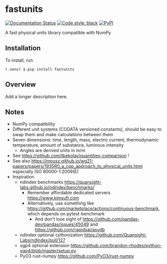 # fastunits

[![Documentation Status](https://readthedocs.org/projects/fastunits/badge/?version=latest)](https://fastunits.readthedocs.io/en/latest/?badge=latest)
[![Code style: black](https://img.shields.io/badge/code%20style-black-000000.svg)](https://github.com/psf/black)
[![PyPI](https://img.shields.io/pypi/v/fastunits)](https://pypi.org/project/fastunits)

A fast physical units library compatible with NumPy

## Installation

To install, run

```
(.venv) $ pip install fastunits
```

## Overview

Add a longer description here.

## Notes

- NumPy compatibility
- Different unit systems (CODATA versioned constants), should be easy to
  swap them and make calculations between them
- Seven dimensions: time, length, mass, electric current, thermodynamic temperature,
  amount of substance, luminous intensity
  - Angles are derived units in m/m
- See https://github.com/tbekolay/quantities-comparison !
- See also https://mpusz.github.io/wg21-papers/papers/1935R0_a_cpp_approach_to_physical_units.html especially ISO 80000-1:2009(E)
- Inspiration
  - ndindex benchmarks https://quansight-labs.github.io/ndindex/benchmarks/
    - Remember affordable dedicated servers https://www.kimsufi.com
    - Alternatively, use something like https://github.com/marketplace/actions/continuous-benchmark,
      which depends on pytest-benchmark
      - And don't lose sight of https://github.com/pandas-dev/pandas/issues/45049 and https://github.com/rapidsai/asvdb
  - ndindex optional cythonization https://github.com/Quansight-Labs/ndindex/pull/127
  - sgp4 optional extension https://github.com/brandon-rhodes/python-sgp4/blob/master/setup.py
  - PyO3 rust-numpy https://github.com/PyO3/rust-numpy
